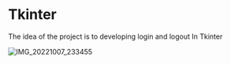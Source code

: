 # Tkinter
The idea of the project is to developing login and logout In Tkinter


![IMG_20221007_233455](https://user-images.githubusercontent.com/112808009/194622619-564052be-2959-436f-83fe-8c3211f20050.jpg)
